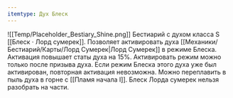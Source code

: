```yaml
---
itemtype: Дух Блеск
---
```

![[Temp/Placeholder_Bestiary_Shine.png]]
Бестиарий с духом класса S [[Блеск · Лорд сумерек]]. Позволяет активировать духа [[Механики/Бестиарий/Карты/Лорд Сумерек|Лорд Сумерек]] в режиме Блеска. Активация повышает статы духа на 15%. Активировать режим можно только после призыва духа. Если режим Блеска этого духа уже был активирован, повторная активация невозможна. Можно переплавить в пыль духа в горне с [[Пламя начала I]]. Блеск Лорда сумерек нельзя разобрать на части.
